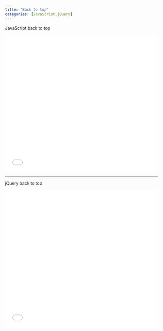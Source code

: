 ```yaml
---
title: "Back to top"
categories: [JavaScript,jQuery]
---
```


JavaScript back to top

<iframe height='450' scrolling='no' title='JavaScript back to top' src='//codepen.io/lcrccr/embed/preview/yKGQaz/?height=450&theme-id=33119&default-tab=result&embed-version=2' frameborder='no' allowtransparency='true' allowfullscreen='true' style='width: 100%;'>See the Pen <a href='https://codepen.io/lcrccr/pen/yKGQaz/'>JavaScript back to top</a> by Leslie Lai (<a href='https://codepen.io/lcrccr'>@lcrccr</a>) on <a href='https://codepen.io'>CodePen</a>.
</iframe>

<!-- more -->

---

jQuery back to top

<iframe height='450' scrolling='no' title='jQuery back to top' src='//codepen.io/lcrccr/embed/preview/PRXxmZ/?height=450&theme-id=33119&default-tab=result&embed-version=2' frameborder='no' allowtransparency='true' allowfullscreen='true' style='width: 100%;'>See the Pen <a href='https://codepen.io/lcrccr/pen/PRXxmZ/'>jQuery back to top</a> by Leslie Lai (<a href='https://codepen.io/lcrccr'>@lcrccr</a>) on <a href='https://codepen.io'>CodePen</a>.
</iframe>
